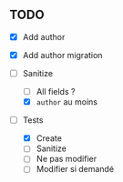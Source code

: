 ## TODO

- [x] Add author
- [x] Add author migration

- [ ] Sanitize

  - [ ] All fields ?
  - [x] `author` au moins

- [ ] Tests
  - [x] Create
  - [ ] Sanitize
  - [ ] Ne pas modifier
  - [ ] Modifier si demandé
